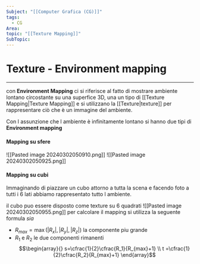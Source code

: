 ```yaml
---
Subject: "[[Computer Grafica (CG)]]"
tags:
  - CG
Area: 
topic: "[[Texture Mapping]]"
SubTopic:
---
```


# Texture - Environment mapping
---
con __Environment Mapping__ ci si riferisce al fatto di mostrare ambiente lontano circostante su una superfice 3D,  una un tipo di [[Texture Mapping|Texture Mapping]] e si utilizzano la [[Texture|texture]] per rappresentare ciò che è un immagine del ambiente.

Con l assunzione che l ambiente è infinitamente lontano  si hanno due tipi di __Environment mapping__


#### Mapping su sfere

![[Pasted image 20240302050910.png]]
![[Pasted image 20240302050925.png]]


#### Mapping su cubi
Immaginando di piazzare un cubo attorno a tutta la scena e facendo foto a tutti i 6 lati abbiamo rappresentato tutto l ambiente.

il cubo puo essere disposto come texture su 6 quadrati
![[Pasted image 20240302050955.png]]
per calcolare il mapping si utilizza la seguente formula
_sia_
- $R_{max}= \max (|R_x|,|R_y|,|R_z|)$ la componente piu grande
- $R_1$ e $R_2$ le due componenti rimanenti$$\begin{array}{}
s=\cfrac{1}{2}\cfrac{R_1}{R_{max}+1} \\
t =\cfrac{1}{2}\cfrac{R_2}{R_{max}+1}
\end{array}$$